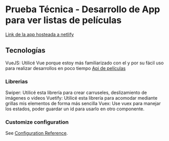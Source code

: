 # Prueba Técnica - Desarrollo de App para ver listas de películas

[Link de la app hosteada a netlify](https://musical-arithmetic-1966b6.netlify.app/)

## Tecnologías

VueJS: Utilicé Vue porque estoy más familiarizado con el y por su fácil uso para realizar desarrollos en poco tiempo
[Api de películas](https://developer.themoviedb.org)

### Librerias

Swiper: Utilicé esta librería para crear carruseles, deslizamiento de imágenes o videos
Vuetify: Utilicé esta librería para acomodar mediante grillas mis elementos de forma más sencilla
Vuex: Use vuex para manejar los estados, poder guardar un id para usarlo en otro componente.





### Customize configuration

See [Configuration Reference](https://vitejs.dev/config/).
